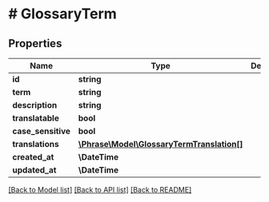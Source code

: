 # # GlossaryTerm

## Properties

Name | Type | Description | Notes
------------ | ------------- | ------------- | -------------
**id** | **string** |  | [optional] 
**term** | **string** |  | [optional] 
**description** | **string** |  | [optional] 
**translatable** | **bool** |  | [optional] 
**case_sensitive** | **bool** |  | [optional] 
**translations** | [**\Phrase\Model\GlossaryTermTranslation[]**](GlossaryTermTranslation.md) |  | [optional] 
**created_at** | **\DateTime** |  | [optional] 
**updated_at** | **\DateTime** |  | [optional] 

[[Back to Model list]](../../README.md#documentation-for-models) [[Back to API list]](../../README.md#documentation-for-api-endpoints) [[Back to README]](../../README.md)


